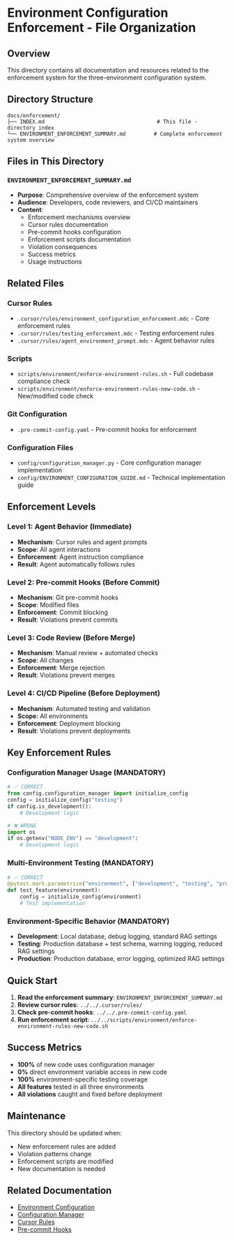 # Environment Configuration Enforcement - File Organization

## Overview

This directory contains all documentation and resources related to the enforcement system for the three-environment configuration system.

## Directory Structure

```
docs/enforcement/
├── INDEX.md                                    # This file - directory index
└── ENVIRONMENT_ENFORCEMENT_SUMMARY.md         # Complete enforcement system overview
```

## Files in This Directory

### `ENVIRONMENT_ENFORCEMENT_SUMMARY.md`
- **Purpose**: Comprehensive overview of the enforcement system
- **Audience**: Developers, code reviewers, and CI/CD maintainers
- **Content**:
  - Enforcement mechanisms overview
  - Cursor rules documentation
  - Pre-commit hooks configuration
  - Enforcement scripts documentation
  - Violation consequences
  - Success metrics
  - Usage instructions

## Related Files

### Cursor Rules
- `.cursor/rules/environment_configuration_enforcement.mdc` - Core enforcement rules
- `.cursor/rules/testing_enforcement.mdc` - Testing enforcement rules
- `.cursor/rules/agent_environment_prompt.mdc` - Agent behavior rules

### Scripts
- `scripts/environment/enforce-environment-rules.sh` - Full codebase compliance check
- `scripts/environment/enforce-environment-rules-new-code.sh` - New/modified code check

### Git Configuration
- `.pre-commit-config.yaml` - Pre-commit hooks for enforcement

### Configuration Files
- `config/configuration_manager.py` - Core configuration manager implementation
- `config/ENVIRONMENT_CONFIGURATION_GUIDE.md` - Technical implementation guide

## Enforcement Levels

### Level 1: Agent Behavior (Immediate)
- **Mechanism**: Cursor rules and agent prompts
- **Scope**: All agent interactions
- **Enforcement**: Agent instruction compliance
- **Result**: Agent automatically follows rules

### Level 2: Pre-commit Hooks (Before Commit)
- **Mechanism**: Git pre-commit hooks
- **Scope**: Modified files
- **Enforcement**: Commit blocking
- **Result**: Violations prevent commits

### Level 3: Code Review (Before Merge)
- **Mechanism**: Manual review + automated checks
- **Scope**: All changes
- **Enforcement**: Merge rejection
- **Result**: Violations prevent merges

### Level 4: CI/CD Pipeline (Before Deployment)
- **Mechanism**: Automated testing and validation
- **Scope**: All environments
- **Enforcement**: Deployment blocking
- **Result**: Violations prevent deployments

## Key Enforcement Rules

### Configuration Manager Usage (MANDATORY)
```python
# ✅ CORRECT
from config.configuration_manager import initialize_config
config = initialize_config("testing")
if config.is_development():
    # Development logic

# ❌ WRONG
import os
if os.getenv("NODE_ENV") == "development":
    # Development logic
```

### Multi-Environment Testing (MANDATORY)
```python
# ✅ CORRECT
@pytest.mark.parametrize("environment", ["development", "testing", "production"])
def test_feature(environment):
    config = initialize_config(environment)
    # Test implementation
```

### Environment-Specific Behavior (MANDATORY)
- **Development**: Local database, debug logging, standard RAG settings
- **Testing**: Production database + test schema, warning logging, reduced RAG settings
- **Production**: Production database, error logging, optimized RAG settings

## Quick Start

1. **Read the enforcement summary**: `ENVIRONMENT_ENFORCEMENT_SUMMARY.md`
2. **Review cursor rules**: `../../.cursor/rules/`
3. **Check pre-commit hooks**: `../../.pre-commit-config.yaml`
4. **Run enforcement script**: `../../scripts/environment/enforce-environment-rules-new-code.sh`

## Success Metrics

- **100%** of new code uses configuration manager
- **0%** direct environment variable access in new code
- **100%** environment-specific testing coverage
- **All features** tested in all three environments
- **All violations** caught and fixed before deployment

## Maintenance

This directory should be updated when:
- New enforcement rules are added
- Violation patterns change
- Enforcement scripts are modified
- New documentation is needed

## Related Documentation

- [Environment Configuration](../environment-configuration/ENVIRONMENT_CONFIGURATION_README.md)
- [Configuration Manager](../../config/configuration_manager.py)
- [Cursor Rules](../../.cursor/rules/)
- [Pre-commit Hooks](../../.pre-commit-config.yaml)
